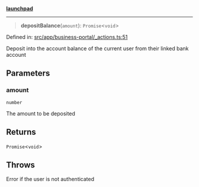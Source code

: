 [**launchpad**](index.md)

***

> **depositBalance**(`amount`): `Promise`\<`void`\>

Defined in: [src/app/business-portal/\_actions.ts:51](https://github.com/victorbratov/launchpad/blob/d1815ef1a573b42ac1f231f3f3d6617bddce6dbe/src/app/business-portal/_actions.ts#L51)

Deposit into the account balance of the current user from their linked bank account

## Parameters

### amount

`number`

The amount to be deposited

## Returns

`Promise`\<`void`\>

## Throws

Error if the user is not authenticated
